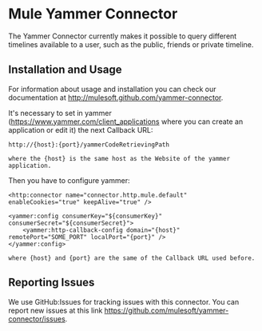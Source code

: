 Mule Yammer Connector
=====================

The Yammer Connector currently makes it possible to query different timelines 
available to a user, such as the public, friends or private timeline.

Installation and Usage
----------------------

For information about usage and installation you can check our documentation at http://mulesoft.github.com/yammer-connector.

It's necessary to set in yammer (https://www.yammer.com/client_applications where you can create an application or edit it) the next Callback URL:

    http://{host}:{port}/yammerCodeRetrievingPath

    where the {host} is the same host as the Website of the yammer application.

Then you have to configure yammer:

    <http:connector name="connector.http.mule.default" enableCookies="true" keepAlive="true" />
    
    <yammer:config consumerKey="${consumerKey}" consumerSecret="${consumerSecret}">
        <yammer:http-callback-config domain="{host}" remotePort="SOME_PORT" localPort="{port}" />
    </yammer:config>
    
    where {host} and {port} are the same of the Callback URL used before.

Reporting Issues
----------------

We use GitHub:Issues for tracking issues with this connector. You can report new issues at this link https://github.com/mulesoft/yammer-connector/issues.







